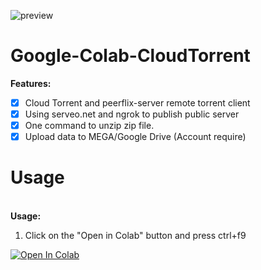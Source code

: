 ![preview](https://raw.githubusercontent.com/biplobsd/Google-Colab-CloudTorrent/master/src/preview.gif)

# Google-Colab-CloudTorrent

<b>Features:</b>
- [x] Cloud Torrent and peerflix-server remote torrent client
- [x] Using serveo.net and ngrok to publish public server
- [x] One command to unzip zip file.
- [x] Upload data to MEGA/Google Drive (Account require)

# Usage
<br><b>Usage:</b>
1. Click on the "Open in Colab" button and press ctrl+f9

<a href="https://colab.research.google.com/github/Naveengnn/Google-Colab-CloudTorrent/blob/master/torrentTOmega_gdrive.ipynb" target="_parent\"><img src="https://colab.research.google.com/assets/colab-badge.svg" alt="Open In Colab"/></a>
